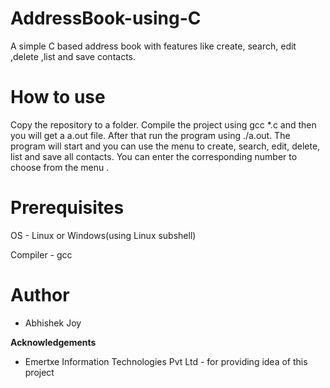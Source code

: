 # AddressBook-using-C
A simple C based address book with features like create, search, edit ,delete ,list and save contacts.

# How to use
Copy the repository to a folder. Compile the project using gcc *.c and then you will get a a.out file. After that run the program using ./a.out. 
The program will start and you can use the menu to create, search, edit, delete, list and save all contacts. You can enter the corresponding 
number to choose from the menu . 

# Prerequisites

OS - Linux or Windows(using Linux subshell)

Compiler - gcc

# Author 

<ul>
  <li>Abhishek Joy</li>
</ul>

**Acknowledgements**

<ul>
  <li>Emertxe Information Technologies Pvt Ltd - for providing idea of this project</li>
</ul>

